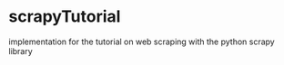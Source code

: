 scrapyTutorial
==============

implementation for the tutorial on web scraping with the python scrapy library 
